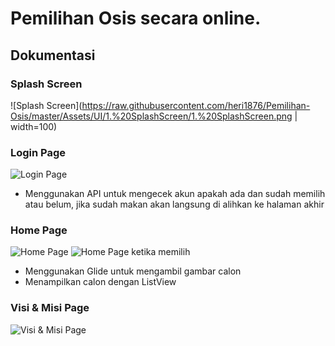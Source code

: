# Pemilihan Osis secara online.

## **Dokumentasi**

### Splash Screen
![Splash Screen](https://raw.githubusercontent.com/heri1876/Pemilihan-Osis/master/Assets/UI/1.%20SplashScreen/1.%20SplashScreen.png | width=100)

### Login Page
![Login Page](https://raw.githubusercontent.com/heri1876/Pemilihan-Osis/master/Assets/UI/2.%20Login%20Page/2.%20Login%20Page.png)

* Menggunakan API untuk mengecek akun apakah ada dan sudah memilih atau belum, jika sudah makan akan langsung di alihkan ke halaman akhir

### Home Page
![Home Page](https://raw.githubusercontent.com/heri1876/Pemilihan-Osis/master/Assets/UI/3.%20Home%20Page/3.%20Home%20Page.png)
![Home Page ketika memilih](https://raw.githubusercontent.com/heri1876/Pemilihan-Osis/master/Assets/UI/3.%20Home%20Page/3.%20Home%20Page%20(Klik%20memilih).png)

* Menggunakan Glide untuk mengambil gambar calon
* Menampilkan calon dengan ListView

### Visi & Misi Page
![Visi & Misi Page](https://github.com/heri1876/Pemilihan-Osis/blob/master/Assets/UI/4.%20Visi%20%26%20Misi%20Page/4.%20Visi%20%26%20Misi%20Page.png)
